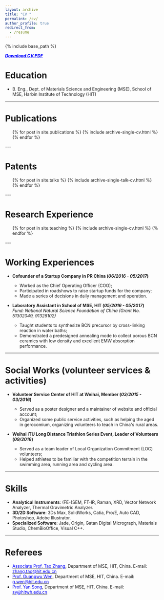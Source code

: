 ```yaml
---
layout: archive
title: "CV "
permalink: /cv/
author_profile: true
redirect_from:
  - /resume
---
```


{% include base_path %}

***[<font color="blue"><u>Download CV.PDF</u></font>](https://drive.google.com/open?id=1QmvMk12VGXvdbYGn6vX-5Vgz_UO60m6V)***

Education
======
* B. Eng., Dept. of Materials Science and Engineering (MSE), School of MSE, Harbin Institute of Technology (HIT)
---

Publications
======
  <ul>{% for post in site.publications %}
    {% include archive-single-cv.html %}
  {% endfor %}</ul>
---

Patents
======
  <ul>{% for post in site.talks %}
    {% include archive-single-talk-cv.html %}
  {% endfor %}</ul>
---

Research Experience
======
  <ul>{% for post in site.teaching %}
    {% include archive-single-cv.html %}
  {% endfor %}</ul>
---      

Working Experiences
======
* **Cofounder of a Startup Company in PR China (*06/2016 - 05/2017*)**
  *	Worked as the Chief Operating Officer (COO);       
  *	Participated in roadshows to raise startup funds for the company;       
  *	Made a series of decisions in daily management and operation.      

* **Laboratory Assistant in School of MSE, HIT (*05/2016 - 05/2017*)**      
*Fund: National Natural Science Foundation of China (Grant No. 51302049, 91326102)*
  *	Taught students to synthesize BCN precursor by cross-linking reaction in water baths;       
  *	Demonstrated a predesigned annealing mode to collect porous BCN ceramics with low density and excellent EMW absorption performance.      
---




Social Works (volunteer services & activities)
======
* **Volunteer Service Center of HIT at Weihai, Member (*03/2015 - 03/2016*)**
  *	Served as a poster designer and a maintainer of website and official account;
  *	Organized some public service activities, such as helping the aged in gerocomium, organizing volunteers to teach in China's rural areas.

* **Weihai iTU Long Distance Triathlon Series Event, Leader of Volunteers (*09/2016*)**
  *	Served as a team leader of Local Organization Commitment (LOC) volunteers;
  *	Helped athletes to be familiar with the competition terrain in the swimming area, running area and cycling area.        
---


Skills
======
 * **Analytical Instruments**: (FE-)SEM, FT-IR, Raman, XRD, Vector Network Analyzer, Thermal Gravimetric Analyzer.
 * **3D/2D Software**: 3Ds Max, SolidWorks, Catia, Pro/E, Auto CAD, Photoshop, Adobe Illustrator.
 * **Specialized Software**: Jade, Origin, Gatan Digital Micrograph, Materials Studio, ChemBioOffice, Visual C++.      
 ---    

Referees
======
* [<font color="blue">Associate Prof. Tao Zhang</font>](http://yjs.hitwh.edu.cn/Html/?990.html), Department of MSE, HIT, China. E-mail: [<font color="blue">zhang.tao@hit.edu.cn</font>](zhang.tao@hit.edu.cn)
* [<font color="blue">Prof. Guangwu Wen</font>](http://homepage.hit.edu.cn/pages/wenguangwu), Department of MSE, HIT, China. E-mail: [<font color="blue">g.wen@hit.edu.cn</font>](g.wen@hit.edu.cn)
*	[<font color="blue">Prof. Yan Song</font>](http://homepage.hit.edu.cn/pages/yansong), Department of MSE, HIT, China. E-mail: [<font color="blue">sy@hitwh.edu.cn</font>](sy@hitwh.edu.cn)
